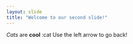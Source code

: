 ```yaml
---
layout: slide
title: "Welcome to our second slide!"
---
```

*Cats* are **cool**
:cat
Use the left arrow to go back!
